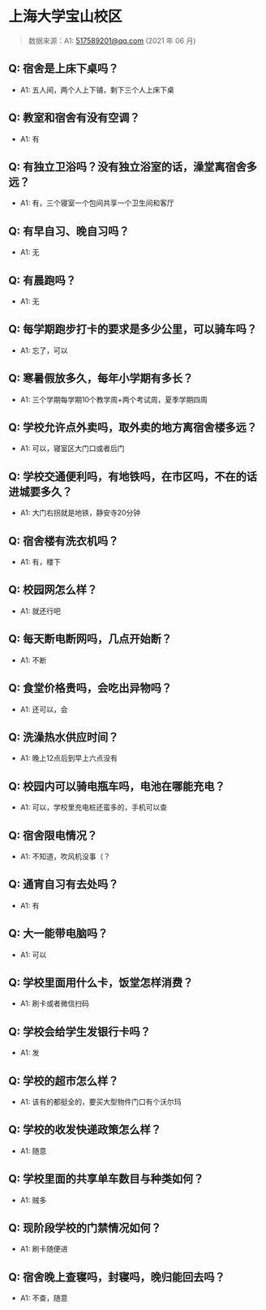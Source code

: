 # 上海大学宝山校区

> 数据来源：A1: 517589201@qq.com (2021 年 06 月)

## Q: 宿舍是上床下桌吗？

- A1: 五人间，两个人上下铺，剩下三个人上床下桌

## Q: 教室和宿舍有没有空调？

- A1: 有

## Q: 有独立卫浴吗？没有独立浴室的话，澡堂离宿舍多远？

- A1: 有，三个寝室一个包间共享一个卫生间和客厅

## Q: 有早自习、晚自习吗？

- A1: 无

## Q: 有晨跑吗？

- A1: 无

## Q: 每学期跑步打卡的要求是多少公里，可以骑车吗？

- A1: 忘了，可以

## Q: 寒暑假放多久，每年小学期有多长？

- A1: 三个学期每学期10个教学周+两个考试周，夏季学期四周

## Q: 学校允许点外卖吗，取外卖的地方离宿舍楼多远？

- A1: 可以，寝室区大门口或者后门

## Q: 学校交通便利吗，有地铁吗，在市区吗，不在的话进城要多久？

- A1: 大门右拐就是地铁，静安寺20分钟

## Q: 宿舍楼有洗衣机吗？

- A1: 有，楼下

## Q: 校园网怎么样？

- A1: 就还行吧

## Q: 每天断电断网吗，几点开始断？

- A1: 不断

## Q: 食堂价格贵吗，会吃出异物吗？

- A1: 还可以，会

## Q: 洗澡热水供应时间？

- A1: 晚上12点后到早上六点没有

## Q: 校园内可以骑电瓶车吗，电池在哪能充电？

- A1: 可以，学校里充电桩还蛮多的，手机可以查

## Q: 宿舍限电情况？

- A1: 不知道，吹风机没事（？

## Q: 通宵自习有去处吗？

- A1: 有

## Q: 大一能带电脑吗？

- A1: 可以

## Q: 学校里面用什么卡，饭堂怎样消费？

- A1: 刷卡或者微信扫码

## Q: 学校会给学生发银行卡吗？

- A1: 发

## Q: 学校的超市怎么样？

- A1: 该有的都挺全的，要买大型物件门口有个沃尔玛

## Q: 学校的收发快递政策怎么样？

- A1: 随意

## Q: 学校里面的共享单车数目与种类如何？

- A1: 贼多

## Q: 现阶段学校的门禁情况如何？

- A1: 刷卡随便进

## Q: 宿舍晚上查寝吗，封寝吗，晚归能回去吗？

- A1: 不查，随意

